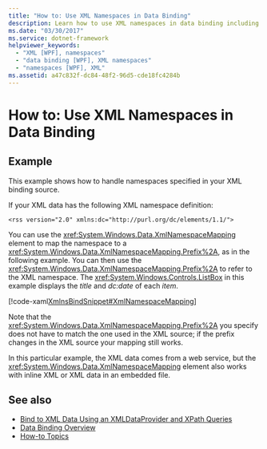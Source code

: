 ```yaml
---
title: "How to: Use XML Namespaces in Data Binding"
description: Learn how to use XML namespaces in data binding including related tutorials and several provided code examples. 
ms.date: "03/30/2017"
ms.service: dotnet-framework
helpviewer_keywords:
  - "XML [WPF], namespaces"
  - "data binding [WPF], XML namespaces"
  - "namespaces [WPF], XML"
ms.assetid: a47c832f-dc84-48f2-96d5-cde18fc4284b
---
```

# How to: Use XML Namespaces in Data Binding

## Example

This example shows how to handle namespaces specified in your XML binding source.

If your XML data has the following XML namespace definition:

`<rss version="2.0" xmlns:dc="http://purl.org/dc/elements/1.1/">`

You can use the <xref:System.Windows.Data.XmlNamespaceMapping> element to map the namespace to a <xref:System.Windows.Data.XmlNamespaceMapping.Prefix%2A>, as in the following example. You can then use the <xref:System.Windows.Data.XmlNamespaceMapping.Prefix%2A> to refer to the XML namespace. The <xref:System.Windows.Controls.ListBox> in this example displays the *title* and *dc:date* of each *item*.

[!code-xaml[XmlnsBindSnippet#XmlNamespaceMapping](~/samples/snippets/csharp/VS_Snippets_Wpf/XmlnsBindSnippet/CS/Window1.xaml#xmlnamespacemapping)]

Note that the <xref:System.Windows.Data.XmlNamespaceMapping.Prefix%2A> you specify does not have to match the one used in the XML source; if the prefix changes in the XML source your mapping still works.

In this particular example, the XML data comes from a web service, but the <xref:System.Windows.Data.XmlNamespaceMapping> element also works with inline XML or XML data in an embedded file.

## See also

- [Bind to XML Data Using an XMLDataProvider and XPath Queries](how-to-bind-to-xml-data-using-an-xmldataprovider-and-xpath-queries.md)
- [Data Binding Overview](index.md)
- [How-to Topics](data-binding-how-to-topics.md)
